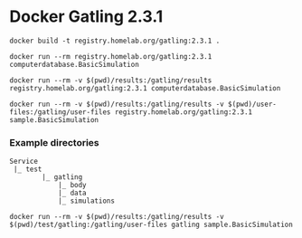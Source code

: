 # Docker Gatling 2.3.1

    docker build -t registry.homelab.org/gatling:2.3.1 .

    docker run --rm registry.homelab.org/gatling:2.3.1 computerdatabase.BasicSimulation

    docker run --rm -v $(pwd)/results:/gatling/results registry.homelab.org/gatling:2.3.1 computerdatabase.BasicSimulation

    docker run --rm -v $(pwd)/results:/gatling/results -v $(pwd)/user-files:/gatling/user-files registry.homelab.org/gatling:2.3.1 sample.BasicSimulation

### Example directories

    Service
     |_ test
        	|_ gatling
                |_ body
                |_ data
                |_ simulations

    docker run --rm -v $(pwd)/results:/gatling/results -v $(pwd)/test/gatling:/gatling/user-files gatling sample.BasicSimulation
